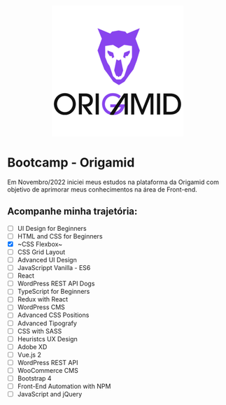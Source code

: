 <p align="center">
  <img src="Images/logo-origamid.png" alt="Logo Origamid" />
</p>

# Bootcamp - Origamid
Em Novembro/2022 iniciei meus estudos na plataforma da Origamid com objetivo de aprimorar meus conhecimentos na área de Front-end.

## Acompanhe minha trajetória:
- [ ] UI Design for Beginners
- [ ] HTML and CSS for Beginners
- [X] ~CSS Flexbox~
- [ ] CSS Grid Layout
- [ ] Advanced UI Design
- [ ] JavaScrippt Vanilla - ES6
- [ ] React
- [ ] WordPress REST API Dogs
- [ ] TypeScript for Beginners
- [ ] Redux with React
- [ ] WordPress CMS
- [ ] Advanced CSS Positions
- [ ] Advanced Tipografy
- [ ] CSS with SASS
- [ ] Heuristcs UX Design
- [ ] Adobe XD
- [ ] Vue.js 2
- [ ] WordPress REST API
- [ ] WooCommerce CMS
- [ ] Bootstrap 4
- [ ] Front-End Automation with NPM
- [ ] JavaScript and jQuery